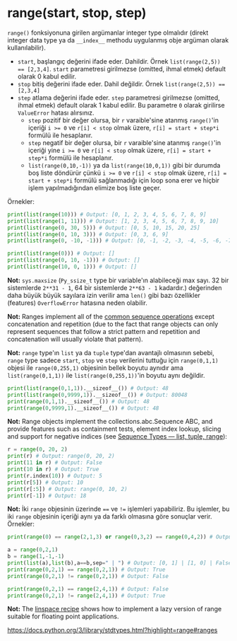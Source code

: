 # range(start, stop, step)
`range()` fonksiyonuna girilen argümanlar integer type olmalıdır (direkt integer data type ya da `__index__` methodu uygulanmış obje argüman olarak kullanılabilir).
- `start`, başlangıç değerini ifade eder. Dahildir. Örnek `list(range(2,5)) == [2,3,4]`. `start` parametresi girilmezse (omitted, ihmal etmek) default olarak 0 kabul edilir.
- `stop` bitiş değerini ifade eder. Dahil değildir. Örnek `list(range(2,5)) == [2,3,4]`
- `step` atlama değerini ifade eder. `step` parametresi girilmezse (omitted, ihmal etmek) default olarak 1 kabul edilir. Bu parametre `0` olarak girilirse `ValueError` hatası alırsınız.
    - `step` pozitif bir değer olursa, bir `r` varaible'sine atanmış `range()`'in içeriği `i >= 0` ve `r[i] < stop` olmak üzere, `r[i] = start + step*i` formülü ile hesaplanır.
    - `step` negatif bir değer olursa, bir `r` varaible'sine atanmış `range()`'in içeriği yine `i >= 0` ve `r[i] < stop` olmak üzere, `r[i] = start + step*i` formülü ile hesaplanır.
    - `list(range(0,10,-1))` ya da `list(range(10,0,1))` gibi bir durumda boş liste döndürür çünkü `i >= 0` ve `r[i] < stop` olmak üzere, `r[i] = start + step*i` formülü sağlanmadığı için loop sona erer ve hiçbir işlem yapılmadığından elimize boş liste geçer.

Örnekler:
```py
print(list(range(10))) # Output: [0, 1, 2, 3, 4, 5, 6, 7, 8, 9]
print(list(range(1, 11))) # Output: [1, 2, 3, 4, 5, 6, 7, 8, 9, 10]
print(list(range(0, 30, 5))) # Output: [0, 5, 10, 15, 20, 25]
print(list(range(0, 10, 3))) # Output: [0, 3, 6, 9]
print(list(range(0, -10, -1))) # Output: [0, -1, -2, -3, -4, -5, -6, -7, -8, -9]

print(list(range(0))) # Output: []
print(list(range(0, 10, -1))) # Output: []
print(list(range(10, 0, 1))) # Output: []
```

**Not:** `sys.maxsize` (`Py_ssize_t` type bir variable'ın alabileceği max sayı. 32 bir sistemlerde `2**31 - 1`, 64 bir sistemlerde `2**63 - 1` kadardır.) değerinden daha büyük büyük sayılara izin verilir ama `len()` gibi bazı özellikler (features) `OverflowError` hatasına neden olabilir.

**Not:** Ranges implement all of the [common sequence operations](https://docs.python.org/3/library/stdtypes.html?highlight=range#typesseq-common) except concatenation and repetition (due to the fact that range objects can only represent sequences that follow a strict pattern and repetition and concatenation will usually violate that pattern).

**Not:** `range` type'ın `list` ya da `tuple` type'dan avantajlı olmasının sebebi, `range` type sadece `start`, `stop` ve `step` verilerini tuttuğu için `range(0,1,1)` objesi ile `range(0,255,1)` objesinin bellek boyutu aynıdır ama `list(range(0,1,1))` ile `list(range(0,255,1))`'in boyutu aynı değildir.
```py
print(list(range(0,1,1)).__sizeof__()) # Output: 48
print(list(range(0,9999,1)).__sizeof__()) # Output: 80048
print(range(0,1,1).__sizeof__()) # Output: 48
print(range(0,9999,1).__sizeof__()) # Output: 48
```

**Not:** Range objects implement the collections.abc.Sequence ABC, and provide features such as containment tests, element index lookup, slicing and support for negative indices (see [Sequence Types — list, tuple, range](https://docs.python.org/3/library/stdtypes.html?highlight=range#typesseq)):
```py
r = range(0, 20, 2)
print(r) # Output: range(0, 20, 2)
print(11 in r) # Output: False
print(10 in r) # Output: True
print(r.index(10)) # Output: 5
print(r[5]) # Output: 10
print(r[:5]) # Output: range(0, 10, 2)
print(r[-1]) # Output: 18
```

**Not:** İki `range` objesinin üzerinde `==` ve `!=` işlemleri yapabiliriz. Bu işlemler, bu iki `range` objesinin içeriği aynı ya da farklı olmasına göre sonuçlar verir. Örnekler:
```py
print(range(0) == range(2,1,3) or range(0,3,2) == range(0,4,2)) # Output: True (Çünkü hepsi [])

a = range(0,2,1)
b = range(1,-1,-1)
print(list(a),list(b),a==b,sep=" | ") # Output: [0, 1] | [1, 0] | False
print(range(0,2,1) == range(0,2,1)) # Output: True
print(range(0,2,1) != range(0,2,1)) # Output: False

print(range(0,2,1) == range(2,4,1)) # Output: False
print(range(0,2,1) != range(2,4,1)) # Output: True
```

**Not:** The [linspace recipe](https://code.activestate.com/recipes/579000/) shows how to implement a lazy version of range suitable for floating point applications.

https://docs.python.org/3/library/stdtypes.html?highlight=range#ranges